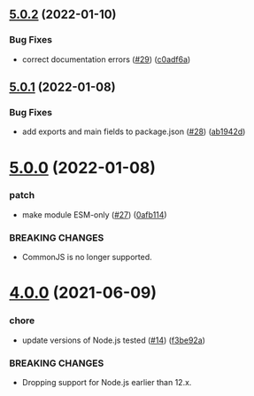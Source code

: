## [5.0.2](https://github.com/Trott/cheesy-metal/compare/v5.0.1...v5.0.2) (2022-01-10)


### Bug Fixes

* correct documentation errors ([#29](https://github.com/Trott/cheesy-metal/issues/29)) ([c0adf6a](https://github.com/Trott/cheesy-metal/commit/c0adf6affe861b2093e37313b06bdbccc17df7e4))

## [5.0.1](https://github.com/Trott/cheesy-metal/compare/v5.0.0...v5.0.1) (2022-01-08)


### Bug Fixes

* add exports and main fields to package.json ([#28](https://github.com/Trott/cheesy-metal/issues/28)) ([ab1942d](https://github.com/Trott/cheesy-metal/commit/ab1942dcd20b959fcd6f66011ce5d8b39cbaa225))

# [5.0.0](https://github.com/Trott/cheesy-metal/compare/v4.0.0...v5.0.0) (2022-01-08)


### patch

* make module ESM-only ([#27](https://github.com/Trott/cheesy-metal/issues/27)) ([0afb114](https://github.com/Trott/cheesy-metal/commit/0afb1144479eca6ca10362b2e115a2d0b5fdbc80))


### BREAKING CHANGES

* CommonJS is no longer supported.

# [4.0.0](https://github.com/Trott/cheesy-metal/compare/v3.0.0...v4.0.0) (2021-06-09)


### chore

* update versions of Node.js tested ([#14](https://github.com/Trott/cheesy-metal/issues/14)) ([f3be92a](https://github.com/Trott/cheesy-metal/commit/f3be92ad8f61d5445bf46b32f99a9d1fcaeef05d))


### BREAKING CHANGES

* Dropping support for Node.js earlier than 12.x.
